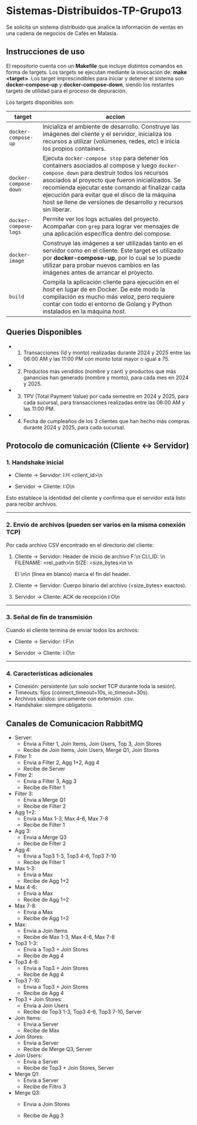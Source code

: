 # Sistemas-Distribuidos-TP-Grupo13
Se solicita un sistema distribuido que analice la información de ventas en una cadena de negocios de Cafés en Malasia. 


## Instrucciones de uso
El repositorio cuenta con un **Makefile** que incluye distintos comandos en forma de targets. Los targets se ejecutan mediante la invocación de:  **make \<target\>**. Los target imprescindibles para iniciar y detener el sistema son **docker-compose-up** y **docker-compose-down**, siendo los restantes targets de utilidad para el proceso de depuración.

Los targets disponibles son:

| target  | accion  |
|---|---|
|  `docker-compose-up`  | Inicializa el ambiente de desarrollo. Construye las imágenes del cliente y el servidor, inicializa los recursos a utilizar (volúmenes, redes, etc) e inicia los propios containers. |
| `docker-compose-down`  | Ejecuta `docker-compose stop` para detener los containers asociados al compose y luego  `docker-compose down` para destruir todos los recursos asociados al proyecto que fueron inicializados. Se recomienda ejecutar este comando al finalizar cada ejecución para evitar que el disco de la máquina host se llene de versiones de desarrollo y recursos sin liberar. |
|  `docker-compose-logs` | Permite ver los logs actuales del proyecto. Acompañar con `grep` para lograr ver mensajes de una aplicación específica dentro del compose. |
| `docker-image`  | Construye las imágenes a ser utilizadas tanto en el servidor como en el cliente. Este target es utilizado por **docker-compose-up**, por lo cual se lo puede utilizar para probar nuevos cambios en las imágenes antes de arrancar el proyecto. |
| `build` | Compila la aplicación cliente para ejecución en el _host_ en lugar de en Docker. De este modo la compilación es mucho más veloz, pero requiere contar con todo el entorno de Golang y Python instalados en la máquina _host_. |


## Queries Disponibles

- 1. Transacciones (Id y monto) realizadas durante 2024 y 2025 entre las 06:00 AM y las
11:00 PM con monto total mayor o igual a 75.

- 2. Productos más vendidos (nombre y cant) y productos que más ganancias han generado
(nombre y monto), para cada mes en 2024 y 2025.

- 3. TPV (Total Payment Value) por cada semestre en 2024 y 2025, para cada sucursal, para
transacciones realizadas entre las 06:00 AM y las 11:00 PM.

- 4. Fecha de cumpleaños de los 3 clientes que han hecho más compras durante 2024 y
2025, para cada sucursal.



## Protocolo de comunicación (Cliente ↔ Servidor)

### 1. Handshake inicial
- Cliente → Servidor:
  I:H <client_id>\n

- Servidor → Cliente:
  I:O\n

Esto establece la identidad del cliente y confirma que el servidor está listo para recibir archivos.

---

### 2. Envío de archivos (pueden ser varios en la misma conexión TCP)
Por cada archivo CSV encontrado en el directorio del cliente:

1. Cliente → Servidor: Header de inicio de archivo
   F:\n
   CLI_ID: <id>\n
   FILENAME: <rel_path>\n
   SIZE: <size_bytes>\n
   \n

   El \n\n (línea en blanco) marca el fin del header.

2. Cliente → Servidor: Cuerpo binario del archivo (<size_bytes> exactos).

3. Servidor → Cliente: ACK de recepción
   I:O\n

---

### 3. Señal de fin de transmisión
Cuando el cliente termina de enviar todos los archivos:

- Cliente → Servidor:
  I:F\n

- Servidor → Cliente:
  I:O\n

---

### 4. Características adicionales
- Conexión: persistente (un solo socket TCP durante toda la sesión).
- Timeouts: fijos (connect_timeout=10s, io_timeout=30s).
- Archivos válidos: únicamente con extensión .csv.
- Handshake: siempre obligatorio.

## Canales de Comunicacion RabbitMQ
- Server:
  - Envia a Filter 1, Join Items, Join Users, Top 3, Join Stores
  - Recibe de Join Items, Join Users, Merge Q1, Join Stores
- Filter 1:
  - Envia a Filter 2, Agg 1+2, Agg 4
  - Recibe de Server
- Filter 2:
  - Envia a Filter 3, Agg 3
  - Recibe de Filter 1
- Filter 3:
  - Envia a Merge Q1
  - Recibe de Filter 2
- Agg 1+2:
  - Envia a Max 1-3, Max 4-6, Max 7-8
  - Recibe de Filter 1
- Agg 3:
  - Envia a Merge Q3
  - Recibe de Filter 2
- Agg 4:
  - Envia a Top3 1-3, Top3  4-6, Top3 7-10
  - Recibe de Filter 1
- Max 1-3:
  - Envia a Max
  - Recibe de Agg 1+2
- Max 4-6:
  - Envia a Max
  - Recibe de Agg 1+2
- Max 7-8:
  - Envia a Max
  - Recibe de Agg 1+2
- Max:
  - Envia a Join Items
  - Recibe de Max 1-3, Max 4-6, Max 7-8
- Top3 1-3:
  - Envia a Top3 + Join Stores
  - Recibe de Agg 4
- Top3 4-6:
  - Envia a Top3 + Join Stores
  - Recibe de Agg 4
- Top3 7-10:
  - Envia a Top3 + Join Stores
  - Recibe de Agg 4
- Top3 + Join Stores:
  - Envia a Join Users
  - Recibe de Top3 1-3, Top3  4-6, Top3 7-10, Server
- Join Items:
  - Envia a Server
  - Recibe de Max
- Join Stores:
  - Envia a Server
  - Recibe de Merge Q3, Server
- Join Users:
  - Envia a Server
  - Recibe de Top3 + Join Stores, Server
- Merge Q1:
  - Envia a Server
  - Recibe de Filtro 3
- Merge Q3:
  - Envia a Join Stores

  - Recibe de Agg 3
